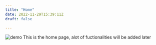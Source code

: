 ```yaml
---
title: "Home"
date: 2022-11-29T15:39:11Z
draft: false

---
```

<img src="/image/gisorg_banner328.png" alt="demo" class="img-responsive">
This is the home page, alot of fuctionalities will be added later 